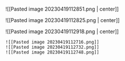 

![[Pasted image 20230419112851.png | center]]

![[Pasted image 20230419112825.png | center]]

![[Pasted image 20230419112918.png | center]]

	![[Pasted image 20230419112716.png]]
	![[Pasted image 20230419112732.png]]
	![[Pasted image 20230419112748.png]]
